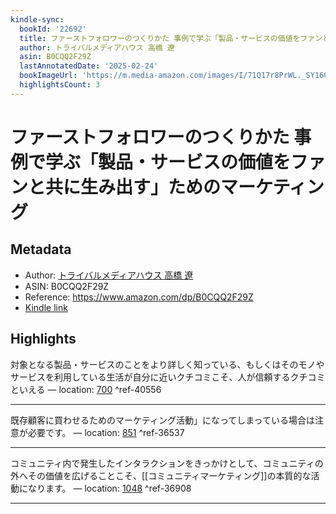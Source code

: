 ```yaml
---
kindle-sync:
  bookId: '22692'
  title: ファーストフォロワーのつくりかた 事例で学ぶ「製品・サービスの価値をファンと共に生み出す」ためのマーケティング
  author: トライバルメディアハウス 高橋 遼
  asin: B0CQQ2F29Z
  lastAnnotatedDate: '2025-02-24'
  bookImageUrl: 'https://m.media-amazon.com/images/I/71Q17r8PrWL._SY160.jpg'
  highlightsCount: 3
---
```

# ファーストフォロワーのつくりかた 事例で学ぶ「製品・サービスの価値をファンと共に生み出す」ためのマーケティング
## Metadata
* Author: [トライバルメディアハウス 高橋 遼](https://www.amazon.comundefined)
* ASIN: B0CQQ2F29Z
* Reference: https://www.amazon.com/dp/B0CQQ2F29Z
* [Kindle link](kindle://book?action=open&asin=B0CQQ2F29Z)

## Highlights
対象となる製品・サービスのことをより詳しく知っている、もしくはそのモノやサービスを利用している生活が自分に近いクチコミこそ、人が信頼するクチコミといえる — location: [700](kindle://book?action=open&asin=B0CQQ2F29Z&location=700) ^ref-40556

---
既存顧客に買わせるためのマーケティング活動」になってしまっている場合は注意が必要です。 — location: [851](kindle://book?action=open&asin=B0CQQ2F29Z&location=851) ^ref-36537

---
コミュニティ内で発生したインタラクションをきっかけとして、コミュニティの外へその価値を広げることこそ、[[コミュニティマーケティング]]の本質的な活動になります。 — location: [1048](kindle://book?action=open&asin=B0CQQ2F29Z&location=1048) ^ref-36908

---
